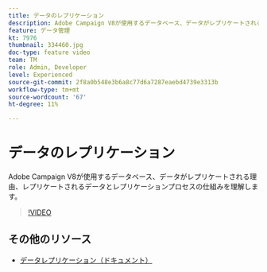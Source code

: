 ```yaml
---
title: データのレプリケーション
description: Adobe Campaign V8が使用するデータベース、データがレプリケートされる理由、レプリケートされるデータとレプリケーションプロセスの仕組みを理解します。
feature: データ管理
kt: 7976
thumbnail: 334460.jpg
doc-type: feature video
team: TM
role: Admin, Developer
level: Experienced
source-git-commit: 2f8a0b548e3b6a8c77d6a7287eaebd4739e3313b
workflow-type: tm+mt
source-wordcount: '67'
ht-degree: 11%

---
```


# データのレプリケーション

Adobe Campaign V8が使用するデータベース、データがレプリケートされる理由、レプリケートされるデータとレプリケーションプロセスの仕組みを理解します。

>[!VIDEO](https://video.tv.adobe.com/v/334460?quality=12)

## その他のリソース

* [データレプリケーション（ドキュメント）](https://experienceleague.adobe.com/docs/campaign/campaign-v8/config/replication.html?lang=en#data-replication)
